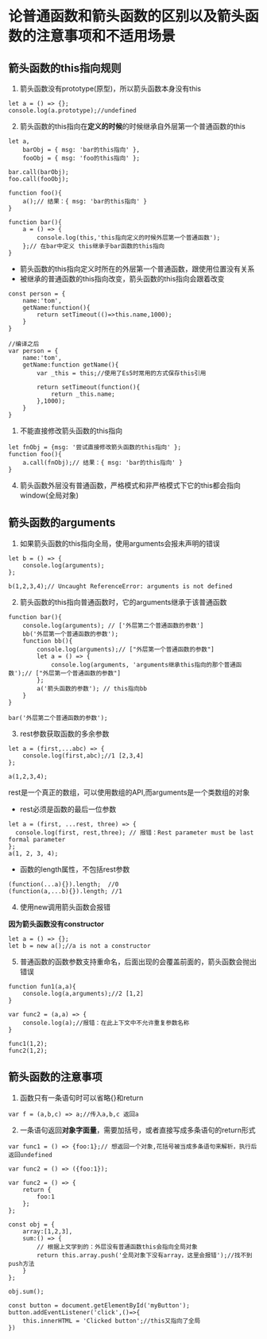 # 论普通函数和箭头函数的区别以及箭头函数的注意事项和不适用场景
## 箭头函数的this指向规则
1. 箭头函数没有prototype(原型)，所以箭头函数本身没有this

```
let a = () => {};
console.log(a.prototype);//undefined
```

2. 箭头函数的this指向在**定义的时候**的时候继承自外层第一个普通函数的this  

```
let a,
    barObj = { msg: 'bar的this指向' },
    fooObj = { msg: 'foo的this指向' };

bar.call(barObj);
foo.call(fooObj);

function foo(){
    a();// 结果：{ msg: 'bar的this指向' }
}

function bar(){
    a = () => {
        console.log(this,'this指向定义的时候外层第一个普通函数');
    };// 在bar中定义 this继承于bar函数的this指向
}
```
   - 箭头函数的this指向定义时所在的外层第一个普通函数，跟使用位置没有关系
   - 被继承的普通函数的this指向改变，箭头函数的this指向会跟着改变


```
const person = {
    name:'tom',
    getName:function(){
        return setTimeout(()=>this.name,1000);
    }
}

//编译之后
var person = {
    name:'tom',
    getName:function getName(){
        var _this = this;//使用了Es5时常用的方式保存this引用

        return setTimeout(function(){
            return _this.name;
        },1000);
    }
}
```

1. 不能直接修改箭头函数的this指向  

```
let fnObj = {msg: '尝试直接修改箭头函数的this指向' };
function foo(){
    a.call(fnObj);// 结果：{ msg: 'bar的this指向' }
}
```

4. 箭头函数外层没有普通函数，严格模式和非严格模式下它的this都会指向window(全局对象)

## 箭头函数的arguments
1. 如果箭头函数的this指向全局，使用arguments会报未声明的错误

```
let b = () => {
    console.log(arguments);
};

b(1,2,3,4);// Uncaught ReferenceError: arguments is not defined
```

2. 箭头函数的this指向普通函数时，它的arguments继承于该普通函数

```
function bar(){
    console.log(arguments); // ['外层第二个普通函数的参数']
    bb('外层第一个普通函数的参数');
    function bb(){
        console.log(arguments);// ["外层第一个普通函数的参数"]
        let a = () => {
            console.log(arguments, 'arguments继承this指向的那个普通函数');// ["外层第一个普通函数的参数"]
        };
        a('箭头函数的参数'); // this指向bb
    }
}

bar('外层第二个普通函数的参数');
```

3. rest参数获取函数的多余参数

```
let a = (first,...abc) => {
    console.log(first,abc);//1 [2,3,4]
};

a(1,2,3,4);
```
rest是一个真正的数组，可以使用数组的API,而arguments是一个类数组的对象

- rest必须是函数的最后一位参数

```
let a = (first, ...rest, three) => {
  console.log(first, rest,three); // 报错：Rest parameter must be last formal parameter
};
a(1, 2, 3, 4);
```
- 函数的length属性，不包括rest参数

```
(function(...a){}).length;  //0
(function(a,...b){}).length; //1
```


4. 使用new调用箭头函数会报错

**因为箭头函数没有constructor**
```
let a = () => {};
let b = new a();//a is not a constructor
```

5. 普通函数的函数参数支持重命名，后面出现的会覆盖前面的，箭头函数会抛出错误  

```
function fun1(a,a){
    console.log(a,arguments);//2 [1,2]
}

var func2 = (a,a) => {
    console.log(a);//报错：在此上下文中不允许重复参数名称
}

func1(1,2);
func2(1,2);
```

## 箭头函数的注意事项
1. 函数只有一条语句时可以省略{}和return

```
var f = (a,b,c) => a;//传入a,b,c 返回a
```

2. 一条语句返回**对象字面量**，需要加括号，或者直接写成多条语句的return形式

```
var func1 = () => {foo:1};// 想返回一个对象,花括号被当成多条语句来解析，执行后返回undefined

var func2 = () => ({foo:1});

var func2 = () => {
    return {
        foo:1
    };
};
```

```
const obj = {
    array:[1,2,3],
    sum:() => {
        // 根据上文学到的：外层没有普通函数this会指向全局对象
        return this.array.push('全局对象下没有array，这里会报错');//找不到push方法
    }
};

obj.sum();
```

```
const button = document.getElementById('myButton');
button.addEventListener('click',()=>{
    this.innerHTML = 'Clicked button';//this又指向了全局
})
```